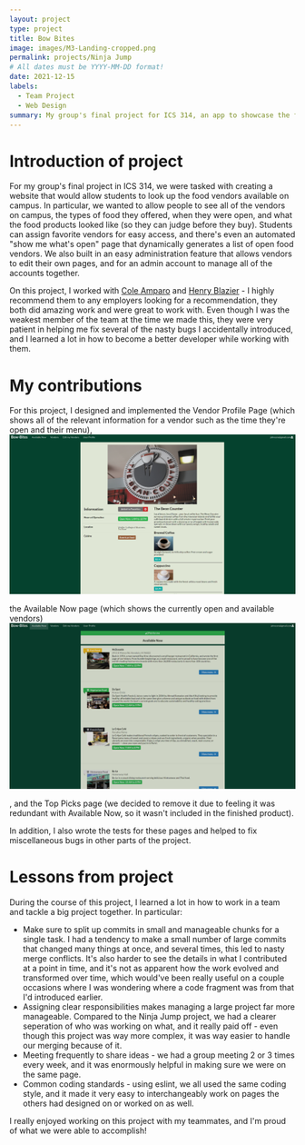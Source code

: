 ```yaml
---
layout: project
type: project
title: Bow Bites
image: images/M3-Landing-cropped.png
permalink: projects/Ninja Jump
# All dates must be YYYY-MM-DD format!
date: 2021-12-15
labels:
  - Team Project
  - Web Design
summary: My group's final project for ICS 314, an app to showcase the food vendors at UH Manoa.
---
```


# Introduction of project
For my group's final project in ICS 314, we were tasked with creating a website that would allow students to look up the
food vendors available on campus. In particular, we wanted to allow people to see all of the vendors on campus, the types
of food they offered, when they were open, and what the food products looked like (so they can judge before they buy). Students can assign favorite vendors for easy access,
and there's even an automated "show me what's open" page that dynamically generates a list of open food vendors. We also built in an easy administration feature
that allows vendors to edit their own pages, and for an admin account to manage all of the accounts together.

On this project, I worked with [Cole Amparo](https://coleamparo.github.io/) and [Henry Blazier](https://hbzxc.github.io/) - I highly recommend them to any employers looking for
a recommendation, they both did amazing work and were great to work with. Even though I was the weakest member of the team at the
time we made this, they were very patient in helping me fix several of the nasty bugs I accidentally introduced, and I learned
a lot in how to become a better developer while working with them.

# My contributions

For this project, I designed and implemented the Vendor Profile Page (which shows all of the relevant information for a vendor such as the time they're open and their menu),  ![](https://raw.githubusercontent.com/bow-bites/bow-bites.github.io/main/images/M3-VendorProfile-LoggedIn.png)

the Available Now page (which shows the currently open and available vendors) ![](https://raw.githubusercontent.com/bow-bites/bow-bites.github.io/main/images/M3-AvailableNow-Loggedin.png)

,  and the Top Picks page (we decided to remove it due to feeling it was redundant with Available Now, so it wasn't included in the finished product). 

In addition, I also wrote the tests for these pages and helped to fix miscellaneous bugs in other parts of the project.

# Lessons from project

During the course of this project, I learned a lot in how to work in a team and tackle a big project together. In particular:

* Make sure to split up commits in small and manageable chunks for a single task. I had a tendency to make a small number of large commits that changed many things at once, and several times, this led to nasty merge conflicts. It's also harder to see the details in what I contributed at a point in time, and it's not as apparent how the work evolved and transformed over time, which would've been really useful on a couple occasions where I was wondering where a code fragment was from that I'd introduced earlier.
* Assigning clear responsibilities makes managing a large project far more manageable. Compared to the Ninja Jump project, we had a clearer seperation of who was working on what, and it really paid off - even though this project was way more complex, it was way easier to handle our merging because of it.
* Meeting frequently to share ideas - we had a group meeting 2 or 3 times every week, and it was enormously helpful in making sure we were on the same page. 
* Common coding standards - using eslint, we all used the same coding style, and it made it very easy to interchangeably work on pages the others had designed on or worked on as well.

I really enjoyed working on this project with my teammates, and I'm proud of what we were able to accomplish!